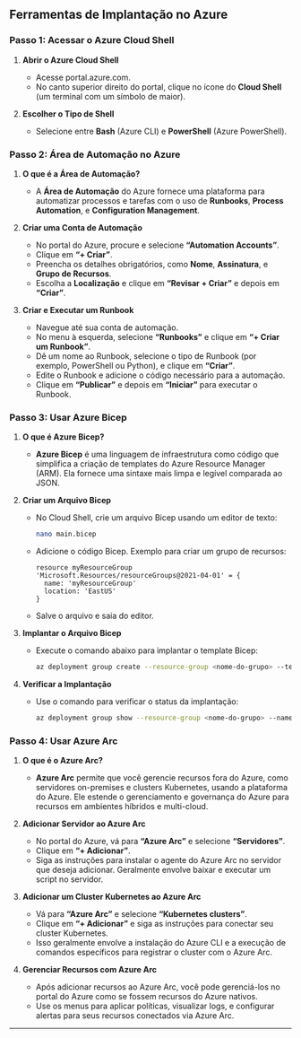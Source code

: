 
## **Ferramentas de Implantação no Azure**

### **Passo 1: Acessar o Azure Cloud Shell**

1. **Abrir o Azure Cloud Shell**
   - Acesse portal.azure.com.
   - No canto superior direito do portal, clique no ícone do **Cloud Shell** (um terminal com um símbolo de maior).

2. **Escolher o Tipo de Shell**
   - Selecione entre **Bash** (Azure CLI) e **PowerShell** (Azure PowerShell).

### **Passo 2: Área de Automação no Azure**

1. **O que é a Área de Automação?**
   - A **Área de Automação** do Azure fornece uma plataforma para automatizar processos e tarefas com o uso de **Runbooks**, **Process Automation**, e **Configuration Management**.

2. **Criar uma Conta de Automação**
   - No portal do Azure, procure e selecione **“Automation Accounts”**.
   - Clique em **“+ Criar”**.
   - Preencha os detalhes obrigatórios, como **Nome**, **Assinatura**, e **Grupo de Recursos**.
   - Escolha a **Localização** e clique em **“Revisar + Criar”** e depois em **“Criar”**.

3. **Criar e Executar um Runbook**
   - Navegue até sua conta de automação.
   - No menu à esquerda, selecione **“Runbooks”** e clique em **“+ Criar um Runbook”**.
   - Dê um nome ao Runbook, selecione o tipo de Runbook (por exemplo, PowerShell ou Python), e clique em **“Criar”**.
   - Edite o Runbook e adicione o código necessário para a automação.
   - Clique em **“Publicar”** e depois em **“Iniciar”** para executar o Runbook.

### **Passo 3: Usar Azure Bicep**

1. **O que é Azure Bicep?**
   - **Azure Bicep** é uma linguagem de infraestrutura como código que simplifica a criação de templates do Azure Resource Manager (ARM). Ela fornece uma sintaxe mais limpa e legível comparada ao JSON.

2. **Criar um Arquivo Bicep**
   - No Cloud Shell, crie um arquivo Bicep usando um editor de texto:
     ```bash
     nano main.bicep
     ```
   - Adicione o código Bicep. Exemplo para criar um grupo de recursos:
     ```bicep
     resource myResourceGroup 'Microsoft.Resources/resourceGroups@2021-04-01' = {
       name: 'myResourceGroup'
       location: 'EastUS'
     }
     ```
   - Salve o arquivo e saia do editor.

3. **Implantar o Arquivo Bicep**
   - Execute o comando abaixo para implantar o template Bicep:
     ```bash
     az deployment group create --resource-group <nome-do-grupo> --template-file main.bicep
     ```

4. **Verificar a Implantação**
   - Use o comando para verificar o status da implantação:
     ```bash
     az deployment group show --resource-group <nome-do-grupo> --name <nome-da-implantação>
     ```

### **Passo 4: Usar Azure Arc**

1. **O que é o Azure Arc?**
   - **Azure Arc** permite que você gerencie recursos fora do Azure, como servidores on-premises e clusters Kubernetes, usando a plataforma do Azure. Ele estende o gerenciamento e governança do Azure para recursos em ambientes híbridos e multi-cloud.

2. **Adicionar Servidor ao Azure Arc**
   - No portal do Azure, vá para **“Azure Arc”** e selecione **“Servidores”**.
   - Clique em **“+ Adicionar”**.
   - Siga as instruções para instalar o agente do Azure Arc no servidor que deseja adicionar. Geralmente envolve baixar e executar um script no servidor.

3. **Adicionar um Cluster Kubernetes ao Azure Arc**
   - Vá para **“Azure Arc”** e selecione **“Kubernetes clusters”**.
   - Clique em **“+ Adicionar”** e siga as instruções para conectar seu cluster Kubernetes.
   - Isso geralmente envolve a instalação do Azure CLI e a execução de comandos específicos para registrar o cluster com o Azure Arc.

4. **Gerenciar Recursos com Azure Arc**
   - Após adicionar recursos ao Azure Arc, você pode gerenciá-los no portal do Azure como se fossem recursos do Azure nativos.
   - Use os menus para aplicar políticas, visualizar logs, e configurar alertas para seus recursos conectados via Azure Arc.

---
